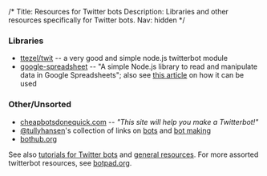 /*
Title: Resources for Twitter bots
Description: Libraries and other resources specifically for Twitter bots.
Nav: hidden
*/


### Libraries
- [ttezel/twit](https://github.com/ttezel/twit) -- a very good and simple node.js twitterbot module
- [google-spreadsheet](https://www.npmjs.com/package/google-spreadsheet) -- "A simple Node.js library to read and manipulate data in Google Spreadsheets"; also see [this article](http://feeltrain.com/blog/stay-woke/) on how it can be used

### Other/Unsorted
- [cheapbotsdonequick.com](http://cheapbotsdonequick.com/) -- *"This site will help you make a Twitterbot!"*
- [@tullyhansen](https://twitter.com/tullyhansen)'s collection of links on [bots](https://pinboard.in/u:tullyhansen/t:bots/) and [bot making](https://pinboard.in/u:tullyhansen/t:botmaking/)
- [bothub.org](http://bothub.org/)

See also [tutorials for Twitter bots](/tutorials/twitterbots) and [general resources](/resources). For more assorted twitterbot resources, see [botpad.org](http://botpad.org/p/bot_resources).